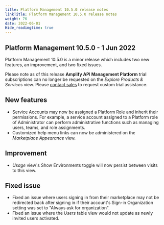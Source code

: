 ```yaml
---
title: Platform Management 10.5.0 release notes
linkTitle: Platform Management 10.5.0 release notes
weight: 76
date: 2022-06-01
Hide_readingtime: true
---
```


## Platform Management 10.5.0 - 1 Jun 2022

Platform Management 10.5.0 is a minor release which includes two new features, an improvement, and two fixed issues.

Please note as of this release **Amplify API Management Platform** trial subscriptions can no longer be requested on the *Explore Products & Services* view. Please [contact sales](https://go2.axway.com/GLOB-WR-Amplify-Trial-Contact-Us.html) to request custom trial assistance.

## New features

* Service Accounts may now be assigned a Platform Role and inherit their permissions. For example, a service account assigned to a Platform role of Administrator can perform administrative functions such as managing users, teams, and role assignments.
* Customized help menu links can now be administered on the *Marketplace Appearance* view.

## Improvement

* *Usage* view's Show Environments toggle will now persist between visits to this view.

## Fixed issue

* Fixed an issue where users signing in from their marketplace may not be redirected back after signing in if their account's Sign-in Organization setting was set to "Always ask for organization".
* Fixed an issue where the *Users* table view would not update as newly invited users activated.
